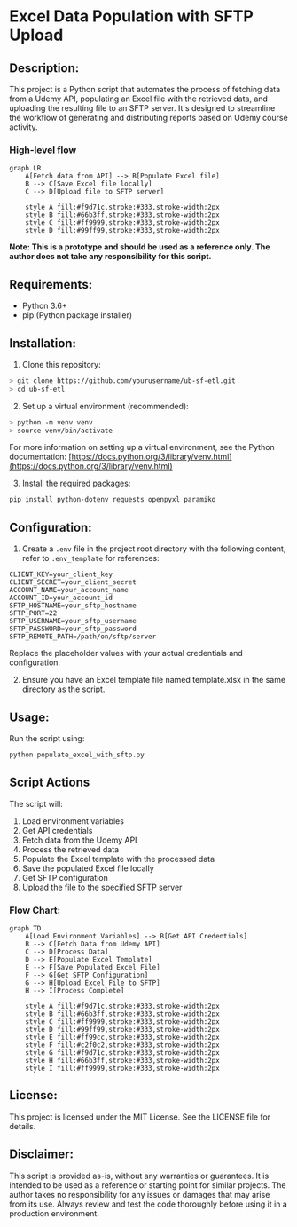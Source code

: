 # Excel Data Population with SFTP Upload

## Description:

This project is a Python script that automates the process of fetching data from a Udemy API, populating an Excel file with the retrieved data, and uploading the resulting file to an SFTP server. It's designed to streamline the workflow of generating and distributing reports based on Udemy course activity.

### High-level flow

```mermaid
graph LR
    A[Fetch data from API] --> B[Populate Excel file]
    B --> C[Save Excel file locally]
    C --> D[Upload file to SFTP server]

    style A fill:#f9d71c,stroke:#333,stroke-width:2px
    style B fill:#66b3ff,stroke:#333,stroke-width:2px
    style C fill:#ff9999,stroke:#333,stroke-width:2px
    style D fill:#99ff99,stroke:#333,stroke-width:2px
```

**Note: This is a prototype and should be used as a reference only. The author does not take any responsibility for this script.**

## Requirements:

- Python 3.6+
- pip (Python package installer)

## Installation:

1. Clone this repository:

```bash
> git clone https://github.com/yourusername/ub-sf-etl.git
> cd ub-sf-etl
```

2. Set up a virtual environment (recommended):

```bash
> python -m venv venv
> source venv/bin/activate
```

For more information on setting up a virtual environment, see the Python documentation: [https://docs.python.org/3/library/venv.html](https://docs.python.org/3/library/venv.html)

3. Install the required packages:

```bash
pip install python-dotenv requests openpyxl paramiko
```

## Configuration:

1. Create a `.env` file in the project root directory with the following content, refer to `.env_template` for references:

```
CLIENT_KEY=your_client_key
CLIENT_SECRET=your_client_secret
ACCOUNT_NAME=your_account_name
ACCOUNT_ID=your_account_id
SFTP_HOSTNAME=your_sftp_hostname
SFTP_PORT=22
SFTP_USERNAME=your_sftp_username
SFTP_PASSWORD=your_sftp_password
SFTP_REMOTE_PATH=/path/on/sftp/server
```

Replace the placeholder values with your actual credentials and configuration.

2. Ensure you have an Excel template file named template.xlsx in the same directory as the script.

## Usage:

Run the script using:

```bash
python populate_excel_with_sftp.py
```

## Script Actions

The script will:

1. Load environment variables
2. Get API credentials
3. Fetch data from the Udemy API
4. Process the retrieved data
5. Populate the Excel template with the processed data
6. Save the populated Excel file locally
7. Get SFTP configuration
8. Upload the file to the specified SFTP server

### Flow Chart:

```mermaid
graph TD
    A[Load Environment Variables] --> B[Get API Credentials]
    B --> C[Fetch Data from Udemy API]
    C --> D[Process Data]
    D --> E[Populate Excel Template]
    E --> F[Save Populated Excel File]
    F --> G[Get SFTP Configuration]
    G --> H[Upload Excel File to SFTP]
    H --> I[Process Complete]

    style A fill:#f9d71c,stroke:#333,stroke-width:2px
    style B fill:#66b3ff,stroke:#333,stroke-width:2px
    style C fill:#ff9999,stroke:#333,stroke-width:2px
    style D fill:#99ff99,stroke:#333,stroke-width:2px
    style E fill:#ff99cc,stroke:#333,stroke-width:2px
    style F fill:#c2f0c2,stroke:#333,stroke-width:2px
    style G fill:#f9d71c,stroke:#333,stroke-width:2px
    style H fill:#66b3ff,stroke:#333,stroke-width:2px
    style I fill:#ff9999,stroke:#333,stroke-width:2px
```

## License:

This project is licensed under the MIT License. See the LICENSE file for details.

## Disclaimer:

This script is provided as-is, without any warranties or guarantees. It is intended to be used as a reference or starting point for similar projects. The author takes no responsibility for any issues or damages that may arise from its use. Always review and test the code thoroughly before using it in a production environment.
